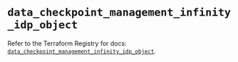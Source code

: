 # `data_checkpoint_management_infinity_idp_object`

Refer to the Terraform Registry for docs: [`data_checkpoint_management_infinity_idp_object`](https://registry.terraform.io/providers/checkpointsw/checkpoint/2.11.0/docs/data-sources/management_infinity_idp_object).
